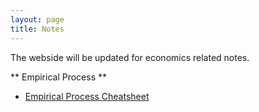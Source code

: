 ```yaml
---
layout: page
title: Notes
---
```


The webside will be updated for economics related notes.

** Empirical Process **
* [Empirical Process Cheatsheet](empirical_process.pdf)
